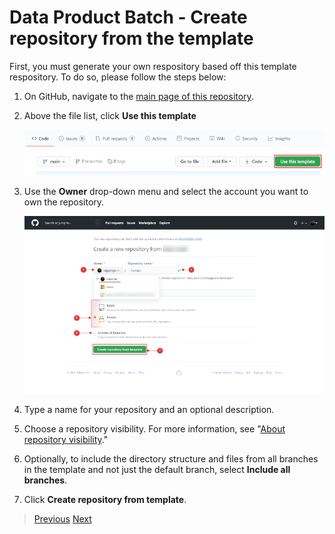 # Data Product Batch - Create repository from the template

First, you must generate your own respository based off this template respository. To do so, please follow the steps below:

1. On GitHub, navigate to the [main page of this repository](https://github.com/Azure/data-management-zone).
1. Above the file list, click **Use this template**

    ![GitHub Template repository](/docs/images/UseThisTemplateGH.png)

1. Use the **Owner** drop-down menu and select the account you want to own the repository.

    ![Create Repository from Template](/docs/images/CreateRepoGH.png)

1. Type a name for your repository and an optional description.
1. Choose a repository visibility. For more information, see "[About repository visibility](https://docs.github.com/en/github/creating-cloning-and-archiving-repositories/about-repository-visibility)."
1. Optionally, to include the directory structure and files from all branches in the template and not just the default branch, select **Include all branches**.
1. Click **Create repository from template**.

>[Previous](/docs/DataManagementAnalytics-Prerequisites.md)
>[Next](/docs/DataManagementAnalytics-ServicePrincipal.md)
